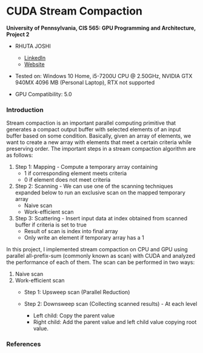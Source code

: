 CUDA Stream Compaction
======================

**University of Pennsylvania, CIS 565: GPU Programming and Architecture, Project 2**

* RHUTA JOSHI
  * [LinkedIn](https://www.linkedin.com/in/rcj9719/)
  * [Website](https://sites.google.com/view/rhuta-joshi)

* Tested on: Windows 10 Home, i5-7200U CPU @ 2.50GHz, NVIDIA GTX 940MX 4096 MB (Personal Laptop), RTX not supported
* GPU Compatibility: 5.0

### Introduction

Stream compaction is an important parallel computing primitive that generates a compact output buffer with selected elements of an input buffer based on some condition. Basically, given an array of elements, we want to create a new array with elements that meet a certain criteria while preserving order.
The important steps in a stream compaction algorithm are as follows:

[](img/stream-compaction.jpg)

1. Step 1: Mapping - Compute a temporary array containing
    - 1 if corresponding element meets criteria
    - 0 if element does not meet criteria
2. Step 2: Scanning - We can use one of the scanning techniques expanded below to run an exclusive scan on the mapped temporary array
    - Naive scan
    - Work-efficient scan
3. Step 3: Scattering - Insert input data at index obtained from scanned buffer if criteria is set to true
    - Result of scan is index into final array
    - Only write an element if temporary array has a 1


In this project, I implemented stream compaction on CPU and GPU using parallel all-prefix-sum (commonly known as scan) with CUDA and analyzed the performance of each of them. The scan can be performed in two ways:

1. Naive scan
2. Work-efficient scan
    - Step 1: Upsweep scan (Parallel Reduction)
    
        [](img/upsweep.jpg)

    - Step 2: Downsweep scan (Collecting scanned results) - At each level
        - Left child: Copy the parent value
        - Right child: Add the parent value and left child value copying  root value.

        [](img/upsweep.jpg)




















### References

